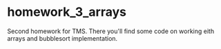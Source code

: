 # homework_3_arrays
Second homework for TMS. There you'll find some code on working eith arrays and bubblesort implementation.
